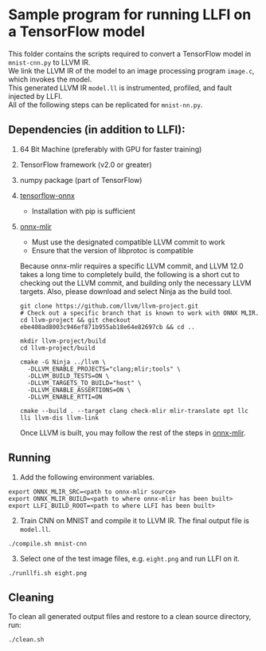 # Sample program for running LLFI on a TensorFlow model

This folder contains the scripts required to convert a TensorFlow model in `mnist-cnn.py` to LLVM IR.\
We link the LLVM IR of the model to an image processing program `image.c`, which invokes the model.\
This generated LLVM IR `model.ll` is instrumented, profiled, and fault injected by LLFI.\
All of the following steps can be replicated for `mnist-nn.py`.

Dependencies (in addition to LLFI):
---
1. 64 Bit Machine (preferably with GPU for faster training)
2. TensorFlow framework (v2.0 or greater)
3. numpy package (part of TensorFlow)
4. [tensorflow-onnx](https://github.com/onnx/tensorflow-onnx)
   - Installation with pip is sufficient
5. [onnx-mlir](https://github.com/onnx/onnx-mlir)
   - Must use the designated compatible LLVM commit to work
   - Ensure that the version of libprotoc is compatible

    Because onnx-mlir requires a specific LLVM commit, and LLVM 12.0 takes a long time to completely build,
    the following is a short cut to checking out the LLVM commit, and building only the necessary LLVM targets.
    Also, please download and select Ninja as the build tool.

    ```
    git clone https://github.com/llvm/llvm-project.git
    # Check out a specific branch that is known to work with ONNX MLIR.
    cd llvm-project && git checkout ebe408ad8003c946ef871b955ab18e64e82697cb && cd ..
    ```
    ```
    mkdir llvm-project/build
    cd llvm-project/build
    
    cmake -G Ninja ../llvm \
      -DLLVM_ENABLE_PROJECTS="clang;mlir;tools" \
      -DLLVM_BUILD_TESTS=ON \
      -DLLVM_TARGETS_TO_BUILD="host" \
      -DLLVM_ENABLE_ASSERTIONS=ON \
      -DLLVM_ENABLE_RTTI=ON
    
    cmake --build . --target clang check-mlir mlir-translate opt llc lli llvm-dis llvm-link
    ```
    Once LLVM is built, you may follow the rest of the steps in [onnx-mlir](https://github.com/onnx/onnx-mlir).

Running
---
1. Add the following environment variables.
```
export ONNX_MLIR_SRC=<path to onnx-mlir source>
export ONNX_MLIR_BUILD=<path to where onnx-mlir has been built>
export LLFI_BUILD_ROOT=<path to where LLFI has been built>
```

2. Train CNN on MNIST and compile it to LLVM IR. The final output file is `model.ll`.
```
./compile.sh mnist-cnn
```

3. Select one of the test image files, e.g. `eight.png` and run LLFI on it.
```
./runllfi.sh eight.png
```

Cleaning
---
To clean all generated output files and restore to a clean source directory, run:

```
./clean.sh
```

